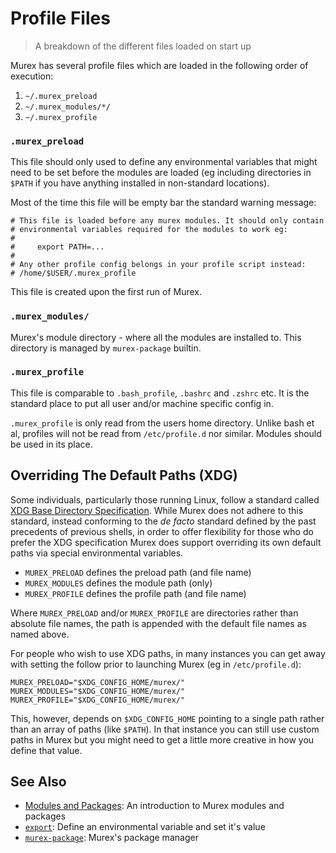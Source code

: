 # Profile Files

> A breakdown of the different files loaded on start up

Murex has several profile files which are loaded in the following order of
execution:

1. `~/.murex_preload`
2. `~/.murex_modules/*/`
3. `~/.murex_profile`

### `.murex_preload`

This file should only used to define any environmental variables that might
need to be set before the modules are loaded (eg including directories in
`$PATH` if you have anything installed in non-standard locations).

Most of the time this file will be empty bar the standard warning message:

```
# This file is loaded before any murex modules. It should only contain
# environmental variables required for the modules to work eg:
#
#     export PATH=...
#
# Any other profile config belongs in your profile script instead:
# /home/$USER/.murex_profile
```

This file is created upon the first run of Murex.

### `.murex_modules/`

Murex's module directory - where all the modules are installed
to. This directory is managed by `murex-package` builtin.

### `.murex_profile`

This file is comparable to `.bash_profile`, `.bashrc` and `.zshrc` etc. It
is the standard place to put all user and/or machine specific config in.

`.murex_profile` is only read from the users home directory. Unlike bash et
al, profiles will not be read from `/etc/profile.d` nor similar. Modules
should be used in its place.

## Overriding The Default Paths (XDG)

Some individuals, particularly those running Linux, follow a standard called
[XDG Base Directory Specification](https://specifications.freedesktop.org/basedir-spec/basedir-spec-latest.html).
While Murex does not adhere to this standard, instead conforming to the
_de facto_ standard defined by the past precedents of previous shells, in
order to offer flexibility for those who do prefer the XDG specification
Murex does support overriding its own default paths via special environmental
variables.

- `MUREX_PRELOAD` defines the preload path (and file name)
- `MUREX_MODULES` defines the module path (only)
- `MUREX_PROFILE` defines the profile path (and file name)

Where `MUREX_PRELOAD` and/or `MUREX_PROFILE` are directories rather than
absolute file names, the path is appended with the default file names as
named above.

For people who wish to use XDG paths, in many instances you can get away
with setting the follow prior to launching Murex (eg in `/etc/profile.d`):

```
MUREX_PRELOAD="$XDG_CONFIG_HOME/murex/"
MUREX_MODULES="$XDG_CONFIG_HOME/murex/"
MUREX_PROFILE="$XDG_CONFIG_HOME/murex/"
```

This, however, depends on `$XDG_CONFIG_HOME` pointing to a single path rather
than an array of paths (like `$PATH`). In that instance you can still use
custom paths in Murex but you might need to get a little more creative in
how you define that value.

## See Also

- [Modules and Packages](/user-guide/modules.md):
  An introduction to Murex modules and packages
- [`export`](/commands/export.md):
  Define an environmental variable and set it's value
- [`murex-package`](/commands/murex-package.md):
  Murex's package manager
